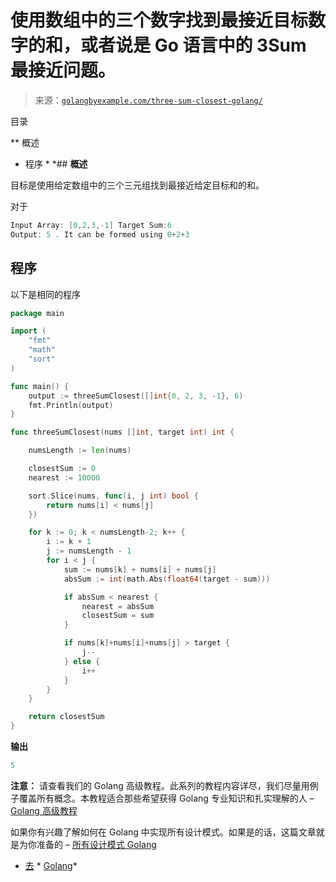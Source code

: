 <!--yml

类别：未分类

日期：2024-10-13 06:42:39

-->

# 使用数组中的三个数字找到最接近目标数字的和，或者说是 Go 语言中的 3Sum 最接近问题。

> 来源：[`golangbyexample.com/three-sum-closest-golang/`](https://golangbyexample.com/three-sum-closest-golang/)

目录

**   概述

+   程序 *  *## **概述**

目标是使用给定数组中的三个三元组找到最接近给定目标和的和。

对于

```go
Input Array: [0,2,3,-1] Target Sum:6
Output: 5 . It can be formed using 0+2+3 
```

## **程序**

以下是相同的程序

```go
package main

import (
	"fmt"
	"math"
	"sort"
)

func main() {
	output := threeSumClosest([]int{0, 2, 3, -1}, 6)
	fmt.Println(output)
}

func threeSumClosest(nums []int, target int) int {

	numsLength := len(nums)

	closestSum := 0
	nearest := 10000

	sort.Slice(nums, func(i, j int) bool {
		return nums[i] < nums[j]
	})

	for k := 0; k < numsLength-2; k++ {
		i := k + 1
		j := numsLength - 1
		for i < j {
			sum := nums[k] + nums[i] + nums[j]
			absSum := int(math.Abs(float64(target - sum)))

			if absSum < nearest {
				nearest = absSum
				closestSum = sum
			}

			if nums[k]+nums[i]+nums[j] > target {
				j--
			} else {
				i++
			}
		}
	}

	return closestSum
}
```

**输出**

```go
5
```

**注意：** 请查看我们的 Golang 高级教程。此系列的教程内容详尽，我们尽量用例子覆盖所有概念。本教程适合那些希望获得 Golang 专业知识和扎实理解的人 – [Golang 高级教程](https://golangbyexample.com/golang-comprehensive-tutorial/)

如果你有兴趣了解如何在 Golang 中实现所有设计模式。如果是的话，这篇文章就是为你准备的 – [所有设计模式 Golang](https://golangbyexample.com/all-design-patterns-golang/)

+   [去](https://golangbyexample.com/tag/go/) *   [Golang](https://golangbyexample.com/tag/golang/)*
